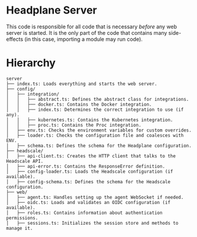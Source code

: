 # Headplane Server
This code is responsible for all code that is necessary *before* any
web server is started. It is the only part of the code that contains
many side-effects (in this case, importing a module may run code).

# Hierarchy
```
server
├── index.ts: Loads everything and starts the web server.
├── config/
│   ├── integration/
│   │   ├── abstract.ts: Defines the abstract class for integrations.
│   │   ├── docker.ts: Contains the Docker integration.
│   │   ├── index.ts: Determines the correct integration to use (if any).
│   │   ├── kubernetes.ts: Contains the Kubernetes integration.
│   │   ├── proc.ts: Contains the Proc integration.
│   ├── env.ts: Checks the environment variables for custom overrides.
│   ├── loader.ts: Checks the configuration file and coalesces with ENV.
│   ├── schema.ts: Defines the schema for the Headplane configuration.
├── headscale/
│   ├── api-client.ts: Creates the HTTP client that talks to the Headscale API.
│   ├── api-error.ts: Contains the ResponseError definition.
│   ├── config-loader.ts: Loads the Headscale configuration (if available).
│   ├── config-schema.ts: Defines the schema for the Headscale configuration.
├── web/
│   ├── agent.ts: Handles setting up the agent WebSocket if needed.
│   ├── oidc.ts: Loads and validates an OIDC configuration (if available).
│   ├── roles.ts: Contains information about authentication permissions.
│   ├── sessions.ts: Initializes the session store and methods to manage it.
